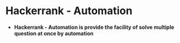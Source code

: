 # Hackerrank - Automation

* **Hackerrank - Automation is provide the facility of solve multiple question at once by automation**
